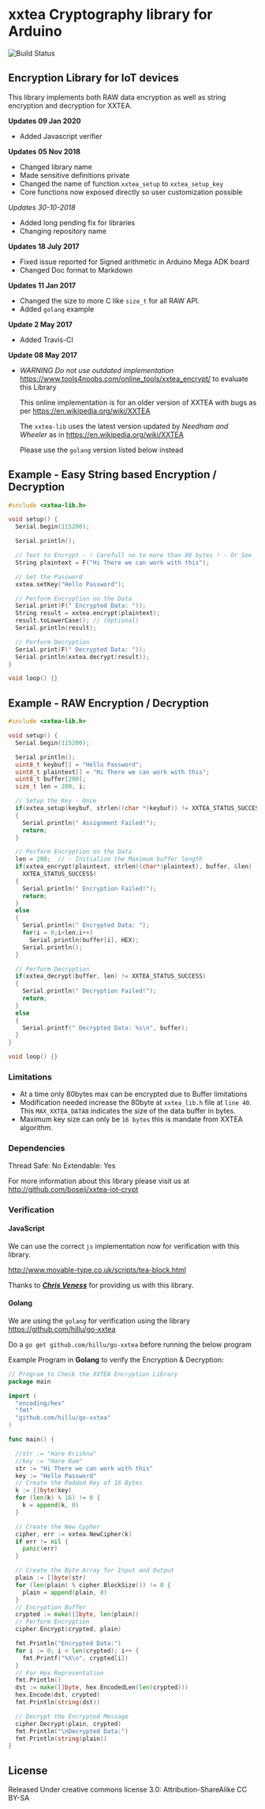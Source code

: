 # xxtea Cryptography library for Arduino #

![Build Status](https://travis-ci.org/boseji/xxtea-lib.svg?branch=master)

## Encryption Library for IoT devices ##

This library implements both RAW data encryption as well as string encryption and decryption for XXTEA.

**Updates 09 Jan 2020**
* Added Javascript verifier

**Updates 05 Nov 2018**
* Changed library name
* Made sensitive definitions private
* Changed the name of function `xxtea_setup` to `xxtea_setup_key`
* Core functions now exposed directly so user customization possible

*Updates 30-10-2018*

* Added long pending fix for libraries
* Changing repository name

**Updates 18 July 2017**

 * Fixed issue reported for Signed arithmetic in Arduino Mega ADK board
 * Changed Doc format to Markdown

**Updates 11 Jan 2017**

 * Changed the size to more C like `size_t` for all RAW API.
 * Added `golang` example

**Update 2 May 2017**

 * Added Travis-CI

**Update 08 May 2017**
 
 * *WARNING Do not use outdated implementation* https://www.tools4noobs.com/online_tools/xxtea_encrypt/ to evaluate this Library
   
   This online implementation is for an older version of XXTEA with bugs as per
   https://en.wikipedia.org/wiki/XXTEA
   
   The `xxtea-lib` uses the latest version updated by *Needham and Wheeler*
   as in https://en.wikipedia.org/wiki/XXTEA
   
   Please use the `golang` version listed below instead
  

## Example - Easy String based Encryption / Decryption ##

```c++
#include <xxtea-lib.h>

void setup() {
  Serial.begin(115200);

  Serial.println();

  // Text to Encrypt - ! Carefull no to more than 80 bytes ! - Or See `Limitations`
  String plaintext = F("Hi There we can work with this");

  // Set the Password
  xxtea.setKey("Hello Password");

  // Perform Encryption on the Data
  Serial.print(F(" Encrypted Data: "));
  String result = xxtea.encrypt(plaintext);
  result.toLowerCase(); // (Optional)
  Serial.println(result);

  // Perform Decryption
  Serial.print(F(" Decrypted Data: "));
  Serial.println(xxtea.decrypt(result));
}

void loop() {}
```


## Example - RAW Encryption / Decryption ##

```c++
#include <xxtea-lib.h>

void setup() {
  Serial.begin(115200);

  Serial.println();
  uint8_t keybuf[] = "Hello Password";
  uint8_t plaintext[] = "Hi There we can work with this";
  uint8_t buffer[200];
  size_t len = 200, i;

  // Setup the Key - Once
  if(xxtea_setup(keybuf, strlen((char *)keybuf)) != XXTEA_STATUS_SUCCESS)
  {
    Serial.println(" Assignment Failed!");
    return;
  }

  // Perform Encryption on the Data
  len = 200;  // - Initialize the Maximum buffer length
  if(xxtea_encrypt(plaintext, strlen((char*)plaintext), buffer, &len) !=
    XXTEA_STATUS_SUCCESS)
  {
    Serial.println(" Encryption Failed!");
    return;
  }
  else
  {
    Serial.println(" Encrypted Data: ");
    for(i = 0;i<len;i++)
      Serial.println(buffer[i], HEX);
    Serial.println();
  }

  // Perform Decryption
  if(xxtea_decrypt(buffer, len) != XXTEA_STATUS_SUCCESS)
  {
    Serial.println(" Decryption Failed!");
    return;
  }
  else
  {
    Serial.printf(" Decrypted Data: %s\n", buffer);
  }
}

void loop() {}
```


### Limitations ###

 * At a time only 80bytes max can be encrypted due to Buffer limitations
 * Modification needed increase the 80byte at `xxtea_lib.h` file at `line 40`. 
   This `MAX_XXTEA_DATA8` indicates the size of the data buffer in bytes.
 * Maximum key size can only be `16 bytes` this is mandate from XXTEA algorithm.


### Dependencies ###

 Thread Safe: No
 Extendable: Yes

For more information about this library please visit us at
http://github.com/boseji/xxtea-iot-crypt


### Verification ###

#### JavaScript

We can use the correct `js` implementation now for verification with this library.

http://www.movable-type.co.uk/scripts/tea-block.html

Thanks to [***Chris Veness***](http://www.movable-type.co.uk/) for providing us with this library.

#### Golang

We are using the `golang` for verification using the library
https://github.com/hillu/go-xxtea

Do a `go get github.com/hillu/go-xxtea` before running the below program

Example Program in **Golang** to verify the Encryption & Decryption:

```go
// Program to Check the XXTEA Encryption Library
package main

import (
  "encoding/hex"
  "fmt"
  "github.com/hillu/go-xxtea"
)

func main() {

  //str := "Hare Krishna"
  //key := "Hare Ram"
  str := "Hi There we can work with this"
  key := "Hello Password"
  // Create the Padded Key of 16 Bytes
  k := []byte(key)
  for (len(k) % 16) != 0 {
    k = append(k, 0)
  }

  // Create the New Cypher
  cipher, err := xxtea.NewCipher(k)
  if err != nil {
    panic(err)
  }

  // Create the Byte Array for Input and Output
  plain := []byte(str)
  for (len(plain) % cipher.BlockSize()) != 0 {
    plain = append(plain, 0)
  }
  // Encryption Buffer
  crypted := make([]byte, len(plain))
  // Perform Encryption
  cipher.Encrypt(crypted, plain)

  fmt.Println("Encrypted Data:")
  for i := 0; i < len(crypted); i++ {
    fmt.Printf("%X\n", crypted[i])
  }
  // For Hex Representation
  fmt.Println()
  dst := make([]byte, hex.EncodedLen(len(crypted)))
  hex.Encode(dst, crypted)
  fmt.Println(string(dst))

  // Decrypt the Encrypted Message
  cipher.Decrypt(plain, crypted)
  fmt.Println("\nDecrypted Data:")
  fmt.Println(string(plain))
}
```


## License ##

Released Under creative commons license 3.0: Attribution-ShareAlike CC BY-SA
